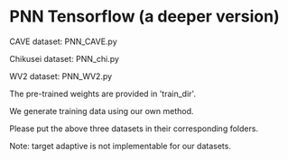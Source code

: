 # PNN Tensorflow (a deeper version)

CAVE dataset: PNN_CAVE.py

Chikusei dataset: PNN_chi.py

WV2 dataset: PNN_WV2.py 

The pre-trained weights are provided in 'train_dir'.

We generate training data using our own method. 

Please put the above three datasets in their corresponding folders.

Note: target adaptive is not implementable for our datasets.
